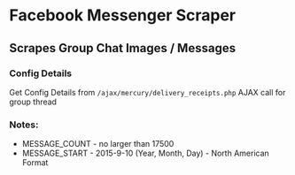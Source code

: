 # Facebook Messenger Scraper
## Scrapes Group Chat Images / Messages

### Config Details
Get Config Details from `/ajax/mercury/delivery_receipts.php` AJAX call for group thread

### Notes:
* MESSAGE_COUNT - no larger than 17500
* MESSAGE_START - 2015-9-10 (Year, Month, Day) - North American Format